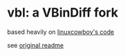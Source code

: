 
# vbl: a VBinDiff fork

based heavily on [linuxcowboy's code](https://github.com/linuxCowboy/vbl)

see [original readme](./README.orig.md)
